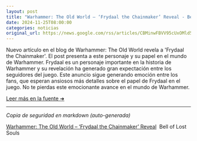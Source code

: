 ```yaml
---
layout: post
title: "Warhammer: The Old World – ‘Frydaal the Chainmaker’ Reveal - Bell of Lost Souls"
date: 2024-11-25T08:00:00
categories: noticias
original_url: https://news.google.com/rss/articles/CBMinwFBVV95cUxOMld5NFJMV0FJU1FqUVp1b2JFNGpfLUF4cG8wTHdtNEZQZ1pQaUxCODlpUVhiaHE0elhhN1FfeUppbHdPR0hjdWE5TTQ3YVlObXFiZnQzZGFnaWZ0Z1BvQWhHR0NfRFpBQy1WeG8yRFpWT1lEcnlmQi1STE4tTFZ3dHN5dTM1R1c4RVBkQVRoMTRlNU9UMDJMWDNkX2N6c2M?oc=5
---
```


Nuevo artículo en el blog de Warhammer: The Old World revela a 'Frydaal the Chainmaker'. El post presenta a este personaje y su papel en el mundo de Warhammer. Frydaal es un personaje importante en la historia de Warhammer y su revelación ha generado gran expectación entre los seguidores del juego. Este anuncio sigue generando emoción entre los fans, que esperan ansiosos más detalles sobre el papel de Frydaal en el juego. No te pierdas este emocionante avance en el mundo de Warhammer.

[Leer más en la fuente ➜](https://news.google.com/rss/articles/CBMinwFBVV95cUxOMld5NFJMV0FJU1FqUVp1b2JFNGpfLUF4cG8wTHdtNEZQZ1pQaUxCODlpUVhiaHE0elhhN1FfeUppbHdPR0hjdWE5TTQ3YVlObXFiZnQzZGFnaWZ0Z1BvQWhHR0NfRFpBQy1WeG8yRFpWT1lEcnlmQi1STE4tTFZ3dHN5dTM1R1c4RVBkQVRoMTRlNU9UMDJMWDNkX2N6c2M?oc=5)

---
*Copia de seguridad en markdown (auto-generada)*

[Warhammer: The Old World – ‘Frydaal the Chainmaker’ Reveal](https://news.google.com/rss/articles/CBMinwFBVV95cUxOMld5NFJMV0FJU1FqUVp1b2JFNGpfLUF4cG8wTHdtNEZQZ1pQaUxCODlpUVhiaHE0elhhN1FfeUppbHdPR0hjdWE5TTQ3YVlObXFiZnQzZGFnaWZ0Z1BvQWhHR0NfRFpBQy1WeG8yRFpWT1lEcnlmQi1STE4tTFZ3dHN5dTM1R1c4RVBkQVRoMTRlNU9UMDJMWDNkX2N6c2M?oc=5)  Bell of Lost Souls
